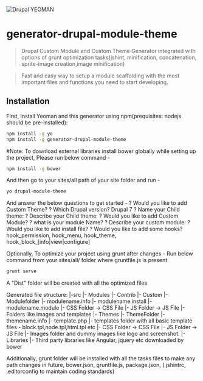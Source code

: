 ![Drupal YEOMAN][drupal-yeomen-image]

# generator-drupal-module-theme
> Drupal Custom Module and Custom Theme Generator integrated with options of grunt optimization tasks(jshint, minification, concatenation, sprite-image creation,image minification)

> Fast and easy way to setup a module scaffolding with the most important files and functions you need to start developing.

## Installation

First, Install Yeoman and this generator using npm(prequisites: nodejs should be pre-installed):

```bash
npm install -g yo
npm install -g generator-drupal-module-theme
```

#Note: To download external libraries install bower globally while setting up the project, Please run below command -

```bash
npm install -g bower
```

And then go to your sites/all path of your site folder and run -

```bash
yo drupal-module-theme
```
And answer the below questions to get started -
? Would you like to add Custom Theme? 
? Which Drupal version? Drupal 7
? Name your Child theme:
? Describe your Child theme:
? Would you like to add Custom Module?
? what is your module Name?
? Describe your custom module:
? Would you like to add install file?
? Would you like to add some hooks? hook_permission, hook_menu, hook_theme, hook_block_[info|view|configure]

Optionally, To optimize your project using grunt after changes -
Run below command from your sites/all/ folder where gruntfile.js is present
```bash
grunt serve
```
A "Dist" folder will be created with all the optimized files

Generated file structure:
|-src
   |- Modules
       |- Contrib
       |- Custom
            |- Modulefolder
                  |- modulename.info
                  |- modulename.install
                  |- modulename.module
                  |- CSS Folder -> CSS File
                  |- JS Folder -> JS File
                  |- Folders like images and templates
    |- Themes
       |- ThemeFolder
                  |- themename.info
                  |- template.php
                  |- templates folder with all basic template files - block.tpl,node.tpl,html.tpl etc
                  |- CSS Folder -> CSS File
                  |- JS Folder -> JS File
                  |- Images folder and dummy images like logo and screenshot.
     |- Libraries
         |- Third party libraries like Angular, jquery etc downloaded by bower
         
Additionally, grunt folder will be installed with all the tasks files to make any path changes in future, bower.json, gruntfile.js, package.json, (.jshintrc, .editorconfig to maintain coding standards)   
                

[drupal-yeomen-image]: https://blogpost.pp.ua/sites/default/files/post/images/drupal_yeoman.png
[npm-image]: https://badge.fury.io/js/generator-dmodule.svg
[npm-url]: https://npmjs.org/package/generator-drupal-module-theme
